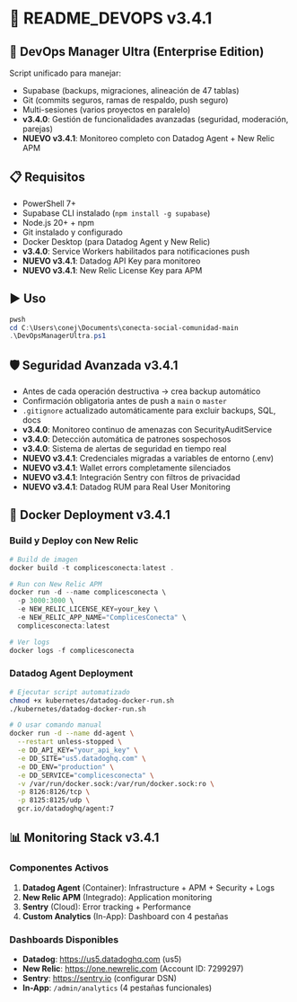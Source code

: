 # 📘 README_DEVOPS v3.4.1

## 🚀 DevOps Manager Ultra (Enterprise Edition)
Script unificado para manejar:

- Supabase (backups, migraciones, alineación de 47 tablas)
- Git (commits seguros, ramas de respaldo, push seguro)
- Multi-sesiones (varios proyectos en paralelo)
- **v3.4.0**: Gestión de funcionalidades avanzadas (seguridad, moderación, parejas)
- **NUEVO v3.4.1**: Monitoreo completo con Datadog Agent + New Relic APM

## 📋 Requisitos
- PowerShell 7+
- Supabase CLI instalado (`npm install -g supabase`)
- Node.js 20+ + npm
- Git instalado y configurado
- Docker Desktop (para Datadog Agent y New Relic)
- **v3.4.0**: Service Workers habilitados para notificaciones push
- **NUEVO v3.4.1**: Datadog API Key para monitoreo
- **NUEVO v3.4.1**: New Relic License Key para APM

## ▶️ Uso
```powershell
pwsh
cd C:\Users\conej\Documents\conecta-social-comunidad-main
.\DevOpsManagerUltra.ps1
```

## 🛡️ Seguridad Avanzada v3.4.1
- Antes de cada operación destructiva → crea backup automático
- Confirmación obligatoria antes de push a `main` o `master`
- `.gitignore` actualizado automáticamente para excluir backups, SQL, docs
- **v3.4.0**: Monitoreo continuo de amenazas con SecurityAuditService
- **v3.4.0**: Detección automática de patrones sospechosos
- **v3.4.0**: Sistema de alertas de seguridad en tiempo real
- **NUEVO v3.4.1**: Credenciales migradas a variables de entorno (.env)
- **NUEVO v3.4.1**: Wallet errors completamente silenciados
- **NUEVO v3.4.1**: Integración Sentry con filtros de privacidad
- **NUEVO v3.4.1**: Datadog RUM para Real User Monitoring

## 🐳 Docker Deployment v3.4.1

### Build y Deploy con New Relic
```powershell
# Build de imagen
docker build -t complicesconecta:latest .

# Run con New Relic APM
docker run -d --name complicesconecta \
  -p 3000:3000 \
  -e NEW_RELIC_LICENSE_KEY=your_key \
  -e NEW_RELIC_APP_NAME="ComplicesConecta" \
  complicesconecta:latest

# Ver logs
docker logs -f complicesconecta
```

### Datadog Agent Deployment
```bash
# Ejecutar script automatizado
chmod +x kubernetes/datadog-docker-run.sh
./kubernetes/datadog-docker-run.sh

# O usar comando manual
docker run -d --name dd-agent \
  --restart unless-stopped \
  -e DD_API_KEY="your_api_key" \
  -e DD_SITE="us5.datadoghq.com" \
  -e DD_ENV="production" \
  -e DD_SERVICE="complicesconecta" \
  -v /var/run/docker.sock:/var/run/docker.sock:ro \
  -p 8126:8126/tcp \
  -p 8125:8125/udp \
  gcr.io/datadoghq/agent:7
```

## 📊 Monitoring Stack v3.4.1

### Componentes Activos
1. **Datadog Agent** (Container): Infrastructure + APM + Security + Logs
2. **New Relic APM** (Integrado): Application monitoring
3. **Sentry** (Cloud): Error tracking + Performance
4. **Custom Analytics** (In-App): Dashboard con 4 pestañas

### Dashboards Disponibles
- **Datadog**: https://us5.datadoghq.com (us5)
- **New Relic**: https://one.newrelic.com (Account ID: 7299297)
- **Sentry**: https://sentry.io (configurar DSN)
- **In-App**: `/admin/analytics` (4 pestañas funcionales)
